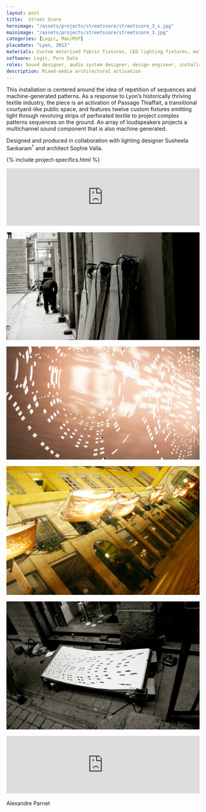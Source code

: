 ```yaml
---
layout: post
title:  Street Score
heroimage: "/assets/projects/streetscore/streetscore_3_s.jpg"
mainimage: "/assets/projects/streetscore/streetscore_3.jpg"
categories: [Logic, Max/MSP]
placedate: "Lyon, 2013"
materials: Custom motorized fabric fixtures, LED lighting fixtures, multichannel audio system, computer
software: Logic, Pure Data
roles: Sound designer, audio system designer, design engineer, installation coordinator
description: Mixed-media architectural activation
---
```


<div class="project-narrative">
<p>This installation is centered around the idea of repetition of sequences and machine-generated patterns. As a response to Lyon’s historically thriving textile industry, the piece is an activation of Passage Thiaffait, a transitional courtyard-like public space, and features twelve custom fixtures emitting light through revolving strips of perforated textile to project complex patterns sequences on the ground. An array of loudspeakers projects a multichannel sound component that is also machine generated.</p>

<p>Designed and produced in collaboration with lighting designer Susheela Sankaram<sup>†</sup> and architect Sophie Valla.</p>
</div>

{% include project-specifics.html %}

<div class="project-media">
<iframe width="100%" scrolling="no" frameborder="no" allow="autoplay" src="https://w.soundcloud.com/player/?url=https%3A//api.soundcloud.com/tracks/126324397&color=%23ff5500&auto_play=false&hide_related=false&show_comments=true&show_user=true&show_reposts=false&show_teaser=true&visual=true"></iframe>

<p><img src="/assets/projects/streetscore/streetscore_1.jpg"></p>
<p><img src="/assets/projects/streetscore/streetscore_2.jpg"></p>
<p><img src="/assets/projects/streetscore/streetscore_4.jpg"></p>
<p><img src="/assets/projects/streetscore/streetscore_5.jpg"></p>

<div class="video-container"><iframe width="100%" src="https://www.youtube.com/embed/kH1-xGra9RM" frameborder="0" allow="accelerometer; autoplay; encrypted-media; gyroscope; picture-in-picture" allowfullscreen></iframe></div>
<p class="inline-descr">Alexandre Parnet</p>
</div>